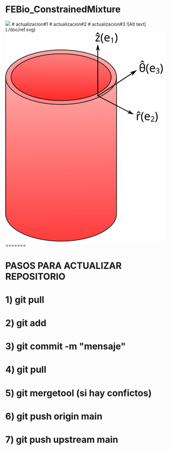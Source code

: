 # FEBio_ConstrainedMixture
<img src="https://render.githubusercontent.com/render/math?math=e^{i \pi} = -1">
# actualizacion#1
# actualizacion#2
# actualizacion#3
![Alt text](./doc/ref.svg)
<img src="./doc/ref.svg">
=======

# PASOS PARA ACTUALIZAR REPOSITORIO #
# 1) git pull
# 2) git add <archivo trabajado>
# 3) git commit -m "mensaje"
# 4) git pull
# 5) git mergetool (si hay confictos)
# 6) git push origin main
# 7) git push upstream main

